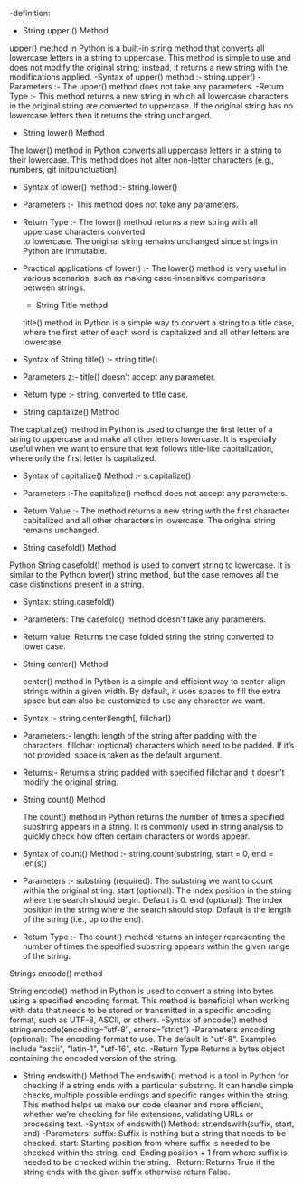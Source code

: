 -definition:

- String upper () Method

upper() method in Python is a built-in string method that converts all lowercase letters in a string to uppercase. This method is simple to use and does not modify the original string; instead, it returns a new string with the modifications applied.
-Syntax of upper() method :- string.upper()
-Parameters :- The upper() method does not take any parameters.
-Return Type :- This method returns a new string in which all lowercase characters in the original
string are converted to uppercase. If the original string has no lowercase letters then it returns the string unchanged.

- String lower() Method

The lower() method in Python converts all uppercase letters in a string to their lowercase. This method does not alter non-letter characters (e.g., numbers, git initpunctuation).

- Syntax of lower() method :- string.lower()
- Parameters :- This method does not take any parameters.
- Return Type :- The lower() method returns a new string with all uppercase characters converted  
   to lowercase. The original string remains unchanged since strings in Python are immutable.
- Practical applications of lower() :- The lower() method is very useful in various scenarios, such
  as making case-insensitive comparisons between strings.

  - String Title method

  title() method in Python is a simple way to convert a string to a title case, where the first letter of each word is capitalized and all other letters are lowercase.

- Syntax of String title() :- string.title()
- Parameters z:- title() doesn’t accept any parameter.
- Return type :- string, converted to title case.

- String capitalize() Method

The capitalize() method in Python is used to change the first letter of a string to uppercase and make all other letters lowercase. It is especially useful when we want to ensure that text follows title-like capitalization, where only the first letter is capitalized.

- Syntax of capitalize() Method :- s.capitalize()
- Parameters :-The capitalize() method does not accept any parameters.
- Return Value :- The method returns a new string with the first character capitalized and all other characters in lowercase. The original string remains unchanged.

- String casefold() Method

Python String casefold() method is used to convert string to lowercase. It is similar to the Python lower() string method, but the case removes all the case distinctions present in a string.

- Syntax: string.casefold()
- Parameters: The casefold() method doesn’t take any parameters.
- Return value: Returns the case folded string the string converted to lower case.

- String center() Method

  center() method in Python is a simple and efficient way to center-align strings within a given width. By default, it uses spaces to fill the extra space but can also be customized to use any character we want.

- Syntax :- string.center(length[, fillchar])
- Parameters:-
  length: length of the string after padding with the characters.
  fillchar: (optional) characters which need to be padded. If it’s not provided, space is taken as the default argument.
- Returns:-
  Returns a string padded with specified fillchar and it doesn’t modify the original string.

- String count() Method

  The count() method in Python returns the number of times a specified substring appears in a string. It is commonly used in string analysis to quickly check how often certain characters or words appear.

- Syntax of count() Method :- string.count(substring, start = 0, end = len(s))
- Parameters :-
  substring (required): The substring we want to count within the original string.
  start (optional): The index position in the string where the search should begin. Default is 0.
  end (optional): The index position in the string where the search should stop. Default is the length of the string (i.e., up to the end).
- Return Type :-
  The count() method returns an integer representing the number of times the specified substring appears within the given range of the string.

Strings encode() method

String encode() method in Python is used to convert a string into bytes using a specified encoding format. This method is beneficial when working with data that needs to be stored or transmitted in a specific encoding format, such as UTF-8, ASCII, or others.
-Syntax of encode() method
string.encode(encoding=”utf-8″, errors=”strict”)
-Parameters
encoding (optional):
The encoding format to use. The default is "utf-8".
Examples include "ascii", "latin-1", "utf-16", etc.
-Return Type
Returns a bytes object containing the encoded version of the string.

- String endswith() Method
  The endswith() method is a tool in Python for checking if a string ends with a particular substring. It can handle simple checks, multiple possible endings and specific ranges within the string. This method helps us make our code cleaner and more efficient, whether we’re checking for file extensions, validating URLs or processing text.
  -Syntax of endswith() Method:
  str.endswith(suffix, start, end)
  -Parameters:
  suffix: Suffix is nothing but a string that needs to be checked.
  start: Starting position from where suffix is needed to be checked within the string.
  end: Ending position + 1 from where suffix is needed to be checked within the string.
  -Return:
  Returns True if the string ends with the given suffix otherwise return False.
